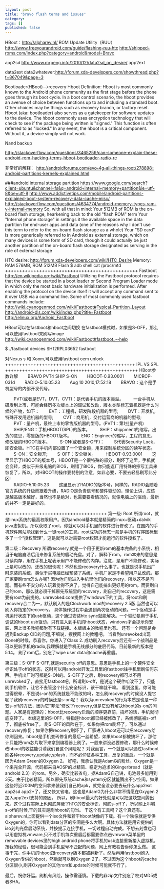 ```yaml
---
layout: post
title: "bravo flash terms and issues"
category: 
tags: []
published: false
---
```


HBoot：http://alpharev.nl/
ROM Update Utility（RUU）
http://www.freeyourandroid.com/guide/flashing-ruu-htc
<http://shipped-roms.com/index.php?category=android&model=Bravo>

app2sd
<http://www.mrpeng.info/2010/12/data2sd_on_desire/>
app2ext

data2ext 
data2whatever:http://forum.xda-developers.com/showthread.php?t=867049&page=3

Bootloader(HBoot)-->recovery
Hboot Definition:
Hboot is most commonly known to the Android phone community as the first stage before the phone goes through its boot cycle.
In a boot control scenario, the hboot provides an avenue of choice between functions up to and including a standard boot. Other choices may be things such as recovery branch, or factory reset.
Hboot (aka: bootloader) also serves as a gatekeeper for software updates to the device. The hboot commonly uses encryption technology that will check to see if the package being written is "signed." This function is often referred to as "locked."
In any event, the hboot is a critical component. Without it, a device simply will not work.


Nand backup

http://stackoverflow.com/questions/3465259/can-someone-explain-these-android-rom-hacking-terms-hboot-bootloader-radio-re

非常好的解释：
http://androidforums.com/evo-4g-all-things-root/278898-android-partitions-kernels-explained.html

###android internal storage partition
https://www.google.com/search?client=ubuntu&channel=fs&q=android+internal+memory+partition&ie=utf-8&oe=utf-8
http://www.addictivetips.com/mobile/android-partitions-explained-boot-system-recovery-data-cache-misc/
http://stackoverflow.com/questions/4634774/android-memory-types-ram-v-internal-memory
So, with all that in mind:
    Your 512MB of ROM is the on-board flash storage, hearkening back to the old "flash ROM" term
    Your "Internal phone storage" in settings it the available space in the data partition for end-user apps and data (one of the reasons why I don't use this term to refer to the on-board flash storage as a whole)
    Your "SD card" is more generically referred to in Android as external storage, which on many devices is some form of SD card, though it could actually be just another partition of the on-board flash storage designated as serving in the role of external storage

HTC desire:
<http://forum.xda-developers.com/wiki/HTC_Desire>
Memory: RAM 576MB, ROM 512MB Flash 
$ adb shell cat /proc/mtd
+++++++++++++++++++++++++++++++++++++++++++++++
Fastboot
<http://en.wikipedia.org/wiki/Fastboot>
Utilizing the Fastboot protocol requires that the device be started in a boot loader or Second Program Loader mode in which only the most basic hardware initialization is performed. After enabling the protocol on the device itself it will accept any command sent to it over USB via a command line. Some of most commonly used fastboot commands include:
<http://wiki.cyanogenmod.com/wiki/Fastboot#Typical_Partition_Layout>
<http://android-dls.com/wiki/index.php?title=Fastboot>
<http://elinux.org/Android_Fastboot>

HBoot可以在fastboot和hboot之间切换
在fastboot模式时，如果是S-OFF，那么可以使用fastboot来刷写image
<http://wiki.cyanogenmod.com/wiki/Fastboot#fastboot_--help>

$ ./fastboot devices
SH12RPL03652	fastboot

对Nexus s 和 Xoom,可以使用fastboot oem unlock
++++++++++++++++++++++++++++++++++++++++++++++
IPL VS SPL
+++++++++++++++++++++++++++++++++++++++++++++++
HBoot参数详解
　　BRAVO PVT4 SHIP S-ON 
　　HBOOT-0.93.0001 
　　MICROP-031d 
　　RADIO-5.10.05.23 
　　Aug 10 2010,17:52:18
　　BRAVO：这个是手机型号的内部开发代号。 

　　PVT(或者是EVT，DVT，CVT)：是代表手机的版本类型。 
　　一台手机从研发到上市，可能会经历多次版本上的调试和改动，版本类型标志着机器是什么时候的产物，如下： 
　　EVT：工程机，研发阶段机器的型号; 
　　DVT：开发机，特殊开发用途机器的型号; 
　　CVT：商用机，交付运营商的机器的型号; 
　　PVT：量产机，最终上市的零售版机器的型号。(PVT1：第1批量产机) 
　　SHIP/ENG：手机HBOOT(SPL)的版本。 
　　SHIP：shippment的缩写，出货的意思，零售版的HBOOT版本。 
　　ENG：Engineer的缩写，工程的意思，修改版的HBOOT版本。 
　　S-ON(或者是S-OFF)： 
　　S代表Security Lock，即安全锁。HTC在手机内部设置了一个安全锁，用来控制系统分区的读写状态。 
　　S-ON：安全锁开; 
　　S-OFF：安全锁关。 
　　HBOOT-0.93.0001 
　　这里显示了HBOOT的版本号，HBOOT是一个很特殊的部分，刷坏了这里，手机就会变砖，类似于升级电脑的BIOS，刷错了BIOS，你只能返厂用特殊的擦写工具来恢复了，所以，对HBOOT的操作要特别的注意，如非必要，不要去轻易刷写此分区!  
　　RADIO-5.10.05.23 
　　这里显示了RADIO的版本号，同样的，RADIO会随着官方系统的升级而跟着升级，RADIO是负责信号和硬件驱动的，理论上讲，应该是越高版本越好，当然也不是绝对，也需要要看情况的，就像电脑上的驱动，最新的并不一定是最好的。

++++++++++++++++++++++++++++++++++++
第一级: Root
所谓root，就是linux系统的最高权限用户。因为android基本就是精简的linux+驱动+dalvik java虚拟机。所以获取了root，你就可以对手机里的软件进行修改了。在国内的手机软件网站能找到什么一键root的工具。root成功的标志一般是手机的程序图标里多了一个“授权管理”，这是就可以对需要root权限才能运行的软件授权了。

第二级：Recovery
所谓recovery,就是一个用于更新rom的基本完备的小系统，相当于电脑崩溃后用来修复系统的启动光盘。对了，解释下rom，rom本来的意思是只读内存，用在手机上呢表示用户不能修改的内存。注意，是用户不能修改，实际上是可以改的，还改的很快呢！不然也没recovery什么事了。也就是说手机出厂时原装的系统，类似于买电脑已经预装了系统，手机厂家是不希望用户乱改的。那厂家要刷rom怎么办呢? 因为他们能进入手机里他们的recovery，所以这不是问题。而有些不安分的人玩着觉得不爽了，觉得自己能搞出更好用的rom。而要刷自己的rom，那么就必须干掉原先系统里的recovery，刷自己的recovery，这是需要有root为前提的。unrevoked.com提供了windows下的工具，将root和刷recovery合二为一，默认刷入的是Clockwork mod的recovery 2.5版.当然也可以刷入你指定的recovery。
具体操作过程中会遇到两次驱动的问题。一个驱动是手机运行状态下的usb驱动，这个通过安装htc sync就能解决。一个驱动是用于手机调试的hboot usb驱动，只有进入到手机的hboot状态，windows才会提示你安装，网上很多教程都附有下载链接。本版版主的教程里也有。
还有一个问题是会遇到Backup CID的问题,不细说，搜搜网上的教程吧。
当看到unrevoked出现Done的时候，恭喜你，你进入了Class 2.
成功刷入recovery后还有一个战利品是可以更新手机的radio,我理解就是手机无线部分的底层代码，目前最新的版本是5.14。
刷了rom后，别忘了wipe user data和cache再重启。

第三级：S-OFF
S-OFF,就是security off的意思。意思是手机上的一个硬件安全标识处于off的状态，这时可以用android开发工具里的fastboot往手机里刷任何东西。手机出厂时可都是S-ON的。S-OFF了之后，刷recovery都可以不用unrevoked了，直接用fastboot吧。所谓刷s-off，是说这个硬件咱改不了，只能刷手机软件，让它不去管这个什么安全标识，该干嘛就干嘛。
看到这里，你可能觉得很晕，不是说s-on的系统就是不能改的吗，怎么刷recovery的时候没人提它呢？我刷recovery的时候还是s-on呢！
我以为unrevoked的行为本质是也是一种软s-off的方法，因为它“非法”修改了recovery,但是它没有解决hboot的s-on的问题。人家是有道理的：hboot比recovery启动的顺序更靠前，搞坏的话，手机就彻底变砖了。
本级这里的S-OFF，特指连hboot都已经被修改了，系统彻底被s-off了，彻底被free了。
刷S-OFF的风险在于，如果你把rom刷坏了，可以通过recovery修复；如果你把recovery刷坏了，厂家进入hboot还可以把recovery给你刷回来。hboot是手机变砖修复的最后一丝希望，如果hboot都被搞坏了，那估计只能把rom芯片取下来拿到编程器上刷了。一般来讲没必要修改，那什么时候修改hboot的收益能引诱我们冒这个风险呢？
对我而言，一个就是可以通过fastboot刷各种recovery,update,splash，而不必仰仗各种工具，反复的重启。一个就是因为Adam Green的Oxygen 2。
好吧，我承认我是AdamG的粉丝。Oxygen是一个来完全开源，代码都来自AOSP的以精简、稳定为追求的Gingerbread（就是android 2.3）的rom。另外，确实比较省电，据AdamG自己讲，电池最多能用到3天。由于比较精简，所以原先系统cache和system分区就能腾出不少空间。如果这些将近200M的空间拿来装我们自己的apk，就完全没必要去玩什么app2ext app2sd app2*了，还又快又省电。这也是AdamG为什么非常不情愿在Oxygen 2加入app2ext支持的原因。
所以，刷hboot最大的好处就是可以把这块空间腾出来。这个过程实际上也彻底屏蔽了hTC的安全标识，彻底s-off了，所以网上叫喊s-off的时候,干的其实是刷hboot的勾当。
干这个有工具吗？这个真还有。alpharev.nl上面提供一个iso文件和若干hboot映像的下载。有一个映像就是专供Oxygen的，你可以看到data分区的空间是多么大啊。具体方法就是用它提供的iso刻的光盘启动系统，并按提示连接手机，一切过程自动完成。不想去刻盘也可以用虚拟机vmware,只不过手机每次重启后都需要你点击vmware菜单里的removable devices里的high android phone将手机的usb连接重新接入虚拟机。
按我的经验，很可能会到手机型号不匹配的问题，网上有教程告诉你怎么做。
这事干完，你手机的hboot跟recovery版本都被翻新了。然后再用fastboot刷入Oxygen专供的hboot，然后就可以刷Oxygen 2了。不过因为这个hboot的cache分区很小,刷非Oxygen的其他rom和update的时候可能就不行了。

最后，祝你好运。刷机有风险，操作需谨慎。下载的非zip文件别忘了校对MD5或者SHA。
